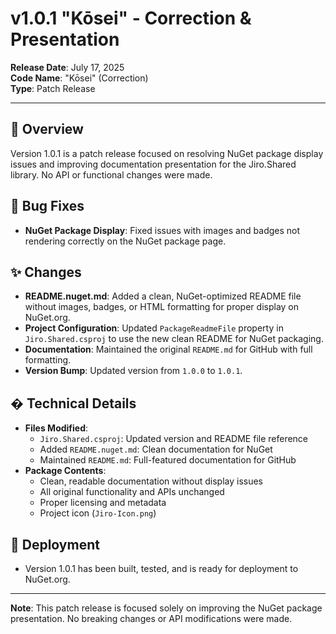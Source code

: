 
# v1.0.1 "Kōsei" - Correction & Presentation

**Release Date**: July 17, 2025  
**Code Name**: "Kōsei" (Correction)  
**Type**: Patch Release  

---

## 🎯 Overview

Version 1.0.1 is a patch release focused on resolving NuGet package display issues and improving documentation presentation for the Jiro.Shared library. No API or functional changes were made.

## 🐛 Bug Fixes

- **NuGet Package Display**: Fixed issues with images and badges not rendering correctly on the NuGet package page.

## ✨ Changes

- **README.nuget.md**: Added a clean, NuGet-optimized README file without images, badges, or HTML formatting for proper display on NuGet.org.
- **Project Configuration**: Updated `PackageReadmeFile` property in `Jiro.Shared.csproj` to use the new clean README for NuGet packaging.
- **Documentation**: Maintained the original `README.md` for GitHub with full formatting.
- **Version Bump**: Updated version from `1.0.0` to `1.0.1`.

## �️ Technical Details

- **Files Modified**:
  - `Jiro.Shared.csproj`: Updated version and README file reference
  - Added `README.nuget.md`: Clean documentation for NuGet
  - Maintained `README.md`: Full-featured documentation for GitHub
- **Package Contents**:
  - Clean, readable documentation without display issues
  - All original functionality and APIs unchanged
  - Proper licensing and metadata
  - Project icon (`Jiro-Icon.png`)

## 🚀 Deployment

- Version 1.0.1 has been built, tested, and is ready for deployment to NuGet.org.

---

**Note**: This patch release is focused solely on improving the NuGet package presentation. No breaking changes or API modifications were made.
